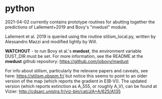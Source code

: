 # python #

2021-04-02 currently contains prototype routines for abutting together the predictions of Lallement+2019 and Bovy's "mwdust" module. 

Lallement et al. 2019 is queried using the routine stilism_local.py, written by Alessandro Mazzi and modified lightly by Will.

**WATCHOUT** - to run Bovy et al.'s **mwdust**, the environment variable DUST_DIR must be set. For more information, see the README at the **mwdust** github repository: 
https://github.com/jobovy/mwdust

For info about stilism, particularly the relevane papers and caveats, see here: https://stilism.obspm.fr/ but notice this seems to point to an older version of the map (which 
reports the gradient in E(B-V)). The updated version (which reports extinction as A_555, or roughly A_V), can be found at Vizier: 
http://cdsarc.unistra.fr/viz-bin/cat/J/A+A/625/A135

